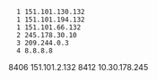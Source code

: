      1 151.101.130.132
      1 151.101.194.132
      1 151.101.66.132
      2 245.178.30.10
      3 209.244.0.3
      4 8.8.8.8
   8406 151.101.2.132
   8412 10.30.178.245
